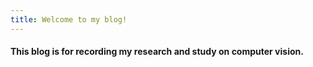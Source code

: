 ```yaml
---
title: Welcome to my blog!
---
```

#### This blog is for recording my research and study on computer vision.

